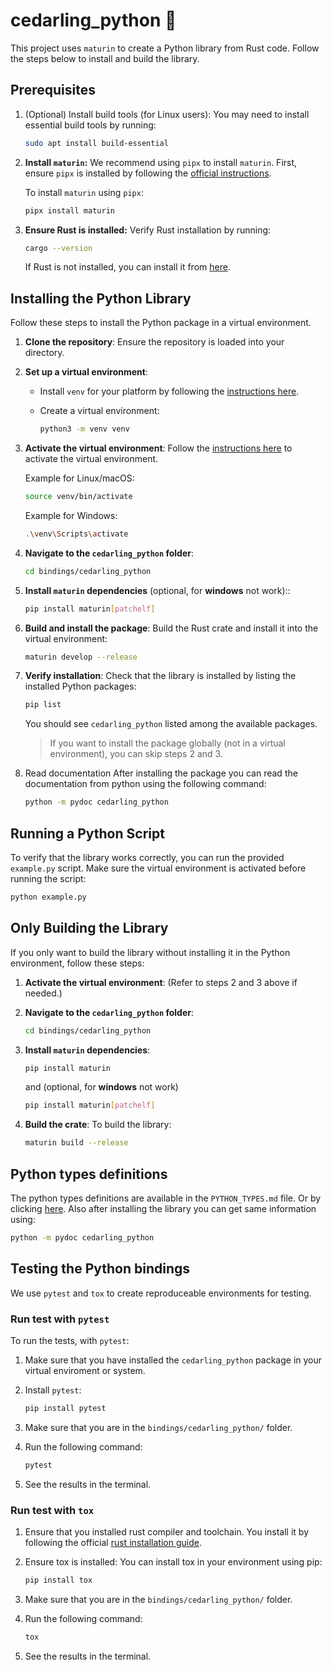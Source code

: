 # cedarling_python 🐍

This project uses `maturin` to create a Python library from Rust code. Follow the steps below to install and build the library.

## Prerequisites

1. (Optional) Install build tools (for Linux users): You may need to install essential build tools by running:

   ```bash
   sudo apt install build-essential
   ```

1. **Install `maturin`:**
   We recommend using `pipx` to install `maturin`. First, ensure `pipx` is installed by following the [official instructions](https://pipx.pypa.io/stable/).

   To install `maturin` using `pipx`:

   ```bash
   pipx install maturin
   ```

1. **Ensure Rust is installed:**
   Verify Rust installation by running:

   ```bash
   cargo --version
   ```

   If Rust is not installed, you can install it from [here](https://www.rust-lang.org/tools/install).

## Installing the Python Library

Follow these steps to install the Python package in a virtual environment.

1. **Clone the repository**:
   Ensure the repository is loaded into your directory.

1. **Set up a virtual environment**:
   - Install `venv` for your platform by following the [instructions here](https://virtualenv.pypa.io/en/latest/installation.html).
   - Create a virtual environment:

     ```bash
     python3 -m venv venv
     ```

1. **Activate the virtual environment**:
   Follow the [instructions here](https://packaging.python.org/guides/installing-using-pip-and-virtual-environments/#activate-a-virtual-environment) to activate the virtual environment.

   Example for Linux/macOS:

   ```bash
   source venv/bin/activate
   ```

   Example for Windows:

   ```bash
   .\venv\Scripts\activate
   ```

1. **Navigate to the `cedarling_python` folder**:

   ```bash
   cd bindings/cedarling_python
   ```

1. **Install `maturin` dependencies** (optional, for **windows** not work)::

   ```bash
   pip install maturin[patchelf]
   ```

1. **Build and install the package**:
   Build the Rust crate and install it into the virtual environment:

   ```bash
   maturin develop --release
   ```

1. **Verify installation**:
   Check that the library is installed by listing the installed Python packages:

   ```bash
   pip list
   ```

   You should see `cedarling_python` listed among the available packages.

   > If you want to install the package globally (not in a virtual environment), you can skip steps 2 and 3.

1. Read documentation
  After installing the package you can read the documentation from python using the following command:

   ```bash
   python -m pydoc cedarling_python
   ```

## Running a Python Script

To verify that the library works correctly, you can run the provided `example.py` script. Make sure the virtual environment is activated before running the script:

```bash
python example.py
```

## Only Building the Library

If you only want to build the library without installing it in the Python environment, follow these steps:

1. **Activate the virtual environment**:
   (Refer to steps 2 and 3 above if needed.)

1. **Navigate to the `cedarling_python` folder**:

   ```bash
   cd bindings/cedarling_python
   ```

1. **Install `maturin` dependencies**:

   ```bash
   pip install maturin
   ```

   and (optional, for **windows** not work)

   ```bash
   pip install maturin[patchelf]
   ```

1. **Build the crate**:
   To build the library:

   ```bash
   maturin build --release
   ```

## Python types definitions

  The python types definitions are available in the `PYTHON_TYPES.md` file. Or by clicking [here](PYTHON_TYPES.md).
  Also after installing the library you can get same information using:

  ```bash
  python -m pydoc cedarling_python
  ```

## Testing the Python bindings

  We use `pytest` and `tox` to create reproduceable environments for testing.

### Run test with `pytest`  

  To run the tests, with `pytest`:
  
  1. Make sure that you have installed the `cedarling_python` package in your virtual enviroment or system.
  1. Install `pytest`:

     ```bash
     pip install pytest
     ```

  1. Make sure that you are in the `bindings/cedarling_python/` folder.
  1. Run the following command:

     ```bash
     pytest
     ```

  1. See the results in the terminal.
  
### Run test with `tox`

  1. Ensure that you installed rust compiler and toolchain. You install it by following the official [rust installation guide](https://www.rust-lang.org/tools/install).

  1. Ensure tox is installed:
  You can install tox in your environment using pip:

     ```bash
     pip install tox
     ```

  1. Make sure that you are in the `bindings/cedarling_python/` folder.
  1. Run the following command:

     ```bash
     tox
     ```

  1. See the results in the terminal.
